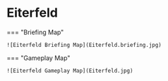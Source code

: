 # Eiterfeld

=== "Briefing Map"

    ![Eiterfeld Briefing Map](Eiterfeld.briefing.jpg)

=== "Gameplay Map"

    ![Eiterfeld Gameplay Map](Eiterfeld.jpg)
